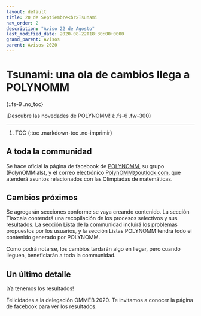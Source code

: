 ```yaml
---
layout: default
title: 20 de Septiembre<br>Tsunami
nav_order: 2
description: "Aviso 22 de Agosto"
last_modified_date: 2020-08-22T18:30:00+0000
grand_parent: Avisos
parent: Avisos 2020
---
```


<link rel="stylesheet" href="{{ '/assets/css/just-the-docs-degArcoiris.css' | absolute_url }}">
<script>
    jtd.setTheme('degArcoiris');
</script>

# Tsunami: una ola de cambios llega a POLYN<span class="deg-sitio deg-sitio-texto">OMM</span><i class="jpa-all-default-rel-smiling_face_with_hearts_with_face_mask jpa-2em"></i>
{:.fs-9 .no_toc}

¡Descubre las novedades de POLYN<span class="deg-sitio deg-sitio-texto">OMM</span>!<i class="jpa-anim-rel-partying_face jpa-2em"></i>
{:.fs-6 .fw-300}

---

1. TOC
{:toc .markdown-toc .no-imprimir}

## A toda la c<span class="deg-sitio deg-sitio-texto">omm</span>unidad

Se hace oficial la página de facebook de [POLYNOMM](https://www.facebook.com/Polynomm-100666925132315), su grupo (<span class="deg-sitio deg-sitio-texto">PolynOMMials</span>), y el correo electrónico <span class="deg-sitio deg-sitio-texto">PolynOMM@outlook.com</span>, que atenderá asuntos relacionados con las Olimpiadas de matemáticas.

## Cambios próximos

Se agregarán secciones conforme se vaya creando contenido. La sección <span class="deg-sitio deg-sitio-texto">Tlaxcala</span> contendrá una recopilación de los procesos selectivos y sus resultados. La sección <span class="deg-sitio deg-sitio-texto">Lista de la communidad</span> incluirá los problemas propuestos por los usuarios, y la sección <span class="deg-sitio deg-sitio-texto">Listas POLYNOMM</span> tendrá todo el contenido generado por POLYN<span class="deg-sitio deg-sitio-texto">OMM</span>.

Como podrá notarse, los cambios tardarán algo en llegar, pero cuando lleguen, beneficiarán a toda la c<span class="deg-sitio deg-sitio-texto">omm</span>unidad.

## Un último detalle

¡Ya tenemos los resultados!

Felicidades a la delegación <span class="deg-sitio deg-sitio-texto">OMMEB 2020</span>. Te invitamos a conocer la página de facebook para ver los resultados.




